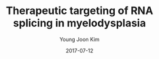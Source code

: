 ---
layout: post
title:  "Therapeutic targeting of RNA splicing in myelodysplasia"
date:   2017-07-12
image: /images/rna_review.png
categories: old_research
author: "Young Joon Kim"
authors: "<strong>Young Joon Kim</strong>, Omar Abdel-Wahab"
venue: "Seminars in Hematology"
paper: https://pubmed.ncbi.nlm.nih.gov/28958291/
---